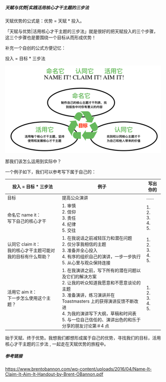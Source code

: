 ##### 天赋与优势|实践活用核心才干主题的三步法

天赋优势的公式是：优势 = 天赋 * 投入。

「天赋与优势|活用核心才干主题的三步法」就是很好的把天赋投入的三个步骤，这三个步骤也是要围绕一个目标从而形成优势！

补充一个自创的公式方便记忆：

投入 = 目标 * 三步法

![](2019-10-23-07-05-28.png)

那我们该怎么运用到实际中？

一个例子如下，我们可以参考写下属于自己的：

| 投入 = 目标 * 三步法                                                         | 例子                                                                                                                                                                                                                                                                    | 写出你的                            |
| ----------------------------------------------------------------- | ----------------------------------------------------------------------------------------------------------------------------------------------------------------------------------------------------------------------------------------------------------------------- | ----------------------------------- |
| 目标                                                              | 提高公众演讲                                                                                                                                                                                                                                                            | ……                                  |
| 命名它 name it：<br/> 写下自己的核心才干                           | 1. 审慎 <br/>2. 信仰 <br/>3. 责任 <br/>4. 纪律 <br/>5. 交往                                                                                                                                                                                                                      | 1.<br/>2.<br/>3.<br/>4.<br/>5.<br/> |
| 认同它 claim it：<br/> 我的核心才干主题可能对我的目标有什么帮助？ | 1. 在我说话之前减轻压力和潜在问题 <br/>2. 仅分享我相信的主题 <br/>3. 准备并全心投入 <br/>4. 有序的组织自己的演讲，一步一步执行 <br/>5. 从心里与观众保持连接                                                                                                                      | 1.<br/>2.<br/>3.<br/>4.<br/>5.<br/> |
| 活用它 aim it：<br/> 下一步怎么使用这个主题？                      | 1. 在我演讲之前，写下所有的潜在问题以及它们的解决方案 <br/>2. 让我的听众知道我愿意和不愿意谈论的主题 <br/>3. 准备演讲，练习演讲并在 Toastmasters 上的获得演讲反馈不断改进 <br/>4. 为我的演讲写下大纲，草稿和时间表 <br/>5. 与一位自己信任的、演讲出色的和乐于分享的朋友讨论第＃4 点 | 1.<br/>2.<br/>3.<br/>4.<br/>5.<br/> |

始于天赋、终于优势。我想我们都想形成属于自己的优势，寻找我们的目标，活用核心才干主题的三步法 , 一起走在天赋优势的旅程中。

##### 参考链接

https://www.brentobannon.com/wp-content/uploads/2016/04/Name-It-Claim-It-Aim-It-Handout-by-Brent-OBannon.pdf